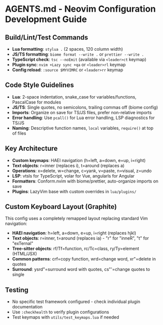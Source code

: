 # AGENTS.md - Neovim Configuration Development Guide

## Build/Lint/Test Commands
- **Lua formatting**: `stylua .` (2 spaces, 120 column width)
- **JS/TS formatting**: `biome format --write .` or `prettier --write .`
- **TypeScript check**: `tsc --noEmit` (available via `<leader>ct` keymap)
- **Plugin sync**: `nvim +Lazy sync +qa` or `<leader>rl` keymap
- **Config reload**: `:source $MYVIMRC` or `<leader>rr` keymap

## Code Style Guidelines
- **Lua**: 2-space indentation, snake_case for variables/functions, PascalCase for modules
- **JS/TS**: Single quotes, no semicolons, trailing commas off (biome config)
- **Imports**: Organize on save for TS/JS files, prefer non-relative imports
- **Error handling**: Use `pcall()` for Lua error handling, LSP diagnostics for TS/JS
- **Naming**: Descriptive function names, `local` variables, `require()` at top of files

## Key Architecture
- **Custom keymaps**: HAEI navigation (h=left, a=down, e=up, i=right)
- **Text objects**: r=inner (replaces i), t=around (replaces a)
- **Operations**: x=delete, w=change, c=yank, v=paste, n=visual, z=undo
- **LSP**: vtsls for TypeScript, volar for Vue, angularls for Angular
- **Formatters**: Conform.nvim with biome/prettier, auto-organize imports on save
- **Plugins**: LazyVim base with custom overrides in `lua/plugins/`

## Custom Keyboard Layout (Graphite)
This config uses a completely remapped layout replacing standard Vim navigation:
- **HAEI navigation**: h=left, a=down, e=up, i=right (replaces hjkl)
- **Text objects**: r=inner, t=around (replaces ia) - "r" for "inneR", "t" for "exTernal"
- **Tree-sitter objects**: rf/Tf=function, rc/Tc=class, ry/Ty=element (HTML/JSX)
- **Common patterns**: crf=copy function, wrd=change word, xr"=delete in quotes
- **Surround**: ysrd"=surround word with quotes, cs"'=change quotes to single

## Testing
- No specific test framework configured - check individual plugin documentation
- Use `:checkhealth` to verify plugin configurations
- Test keymaps with `utils/test_keymaps.lua` if needed